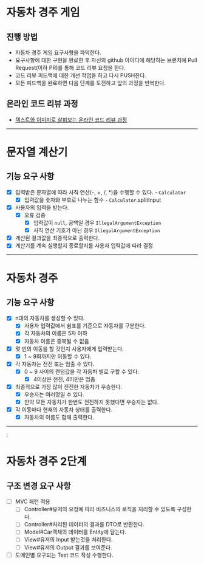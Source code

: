 # 자동차 경주 게임
## 진행 방법
* 자동차 경주 게임 요구사항을 파악한다.
* 요구사항에 대한 구현을 완료한 후 자신의 github 아이디에 해당하는 브랜치에 Pull Request(이하 PR)를 통해 코드 리뷰 요청을 한다.
* 코드 리뷰 피드백에 대한 개선 작업을 하고 다시 PUSH한다.
* 모든 피드백을 완료하면 다음 단계를 도전하고 앞의 과정을 반복한다.

## 온라인 코드 리뷰 과정
* [텍스트와 이미지로 살펴보는 온라인 코드 리뷰 과정](https://github.com/next-step/nextstep-docs/tree/master/codereview)

---

# 문자열 계산기
## 기능 요구 사항
- [x] 입력받은 문자열에 따라 사칙 연산(-, +, /, *)을 수행할 수 있다. - `Calculator`
  - [x] 입력값을 숫자와 부호로 나누는 함수 - `Calculator`.splitInput
- [x] 사용자의 입력을 받는다.
  - [x] 오류 검증
    - [x] 입력값이 `null`, 공백일 경우 `IllegalArgumentException`
    - [x] 사칙 연산 기호가 아닌 경우 `IllegalArgumentException`
- [x] 계산된 결과값을 최종적으로 출력한다.
- [x] 계산기를 계속 실행할지 종료할지를 사용자 입력값에 따라 결정

---

# 자동차 경주
## 기능 요구 사항
- [x] n대의 자동차를 생성할 수 있다.
  - [x] 사용자 입력값에서 쉼표를 기준으로 자동차를 구분한다.
  - [x] 각 자동차의 이름은 5자 이하
  - [x] 자동차 이름은 중복될 수 없음
- [x] 몇 번의 이동을 할 것인지 사용자에게 입력받는다.
  - [x] 1 ~ 9회까지만 이동할 수 있다.
- [x] 각 자동차는 전진 또는 멈출 수 있다.
  - [x] 0 ~ 9 사이의 랜덤값을 각 자동차 별로 구할 수 있다.
    - [x] 4이상은 전진, 4미만은 멈춤
- [X] 최종적으로 가장 많이 전진한 자동차가 우승한다.
  - [x] 우승자는 여러명일 수 있다.
  - [x] 만약 모든 자동차가 한번도 전진하지 못했다면 우승자는 없다.
- [x] 각 이동마다 현재의 자동차 상태를 출력한다.
  - [x] 자동차의 이름도 함께 출력한다.

---
:
# 자동차 경주 2단계
## 구조 변경 요구 사항 
- [ ] MVC 패턴 적용
  - [ ] Controller#유저의 요청에 따라 비즈니스의 로직을 처리할 수 있도록 구성한다.
  - [ ] Controller#처리된 데이터의 결과를 DTO로 반환한다.
  - [ ] Model#Car객체의 데이터를 Entity에 담는다.
  - [ ] View#유저의 Input 받는것을 처리한다.
  - [ ] View#유저의 Output 결과를 보여준다.
- [ ] 도메인별 요구되는 Test 코드 작성 수행한다.